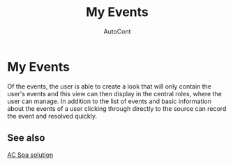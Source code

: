 ﻿---
    title: "My Events"
    author: AutoCont
    ms.date: 04/30/2018
    ms.topic: article
    ms.prod: dynamics-nav-2017
    ms.contentlocale: en
    ms.lasthandoff: 04/30/2018
---

# My Events

Of the events, the user is able to create a look that will only contain the user's events and this view can then display in the central roles, where the user can manage. In addition to the list of events and basic information about the events of a user clicking through directly to the source can record the event and resolved quickly.


## <a name="see-also"></a>See also
[AC Spa solution](ac-spa-solution.md)